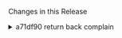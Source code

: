 Changes in this Release

<details><summary>a71df90 return back complain</summary>
return back complain
</details>